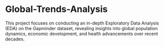 # Global-Trends-Analysis
This project focuses on conducting an in-depth Exploratory Data Analysis (EDA) on the Gapminder dataset, revealing insights into global population dynamics, economic development, and health advancements over recent decades.

